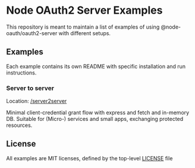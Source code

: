 # Node OAuth2 Server Examples

This repository is meant to maintain a list of examples of using @node-oauth/oauth2-server 
with different setups.

## Examples

Each example contains its own README with specific installation and run instructions. 

### Server to server

Location: [/server2server](./server2server)

Minimal client-credential grant flow with express and fetch and in-memory DB.
Suitable for (Micro-) services and small apps, exchanging protected resources.

## License

All examples are MIT licenses, defined by the top-level [LICENSE](./LICENSE) file
